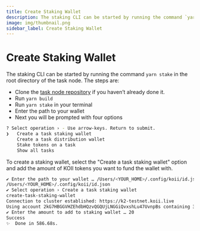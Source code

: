 ```yaml
---
title: Create Staking Wallet
description: The staking CLI can be started by running the command `yarn stake` in the root directory of the task node.
image: img/thumbnail.png
sidebar_label: Create Staking Wallet
---
```


# Create Staking Wallet

The staking CLI can be started by running the command `yarn stake` in the root directory of the task node. The steps are:

- Clone the [task node repository](https://gitlab.com/koii-network/task-node) if you haven’t already done it.
- Run `yarn build`
- Run `yarn stake` in your terminal
- Enter the path to your wallet
- Next you will be prompted with four options&#x20;

```bash
? Select operation › - Use arrow-keys. Return to submit.
❯   Create a task staking wallet
    Create a task distribution wallet
    Stake tokens on a task
    Show all tasks
```

To create a staking wallet, select the "Create a task staking wallet" option and add the amount of KOII tokens you want to fund the wallet with.

```bash
✔ Enter the path to your wallet … /Users/<YOUR_HOME>/.config/koii/id.json
/Users/<YOUR_HOME>/.config/koii/id.json
✔ Select operation › Create a task staking wallet
create-task-staking-wallet
Connection to cluster established: https://k2-testnet.koii.live
Using account 2kG7HBGGVHZEhdbHQzvQGQUjLNGGiQvxshLu47UvnpBs containing 379.99414788 KOII to pay for fees
✔ Enter the amount to add to staking wallet … 20
Success
✨  Done in 586.68s.
```
